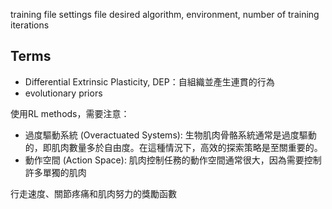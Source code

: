 training file
settings file
desired algorithm, environment, number of training iterations

## Terms
- Differential Extrinsic Plasticity, DEP：自組織並產生連貫的行為
- evolutionary priors

使用RL methods，需要注意：
- 過度驅動系統 (Overactuated Systems): 生物肌肉骨骼系統通常是過度驅動的，即肌肉數量多於自由度。在這種情況下，高效的探索策略是至關重要的。
- 動作空間 (Action Space): 肌肉控制任務的動作空間通常很大，因為需要控制許多單獨的肌肉

行走速度、關節疼痛和肌肉努力的獎勵函數